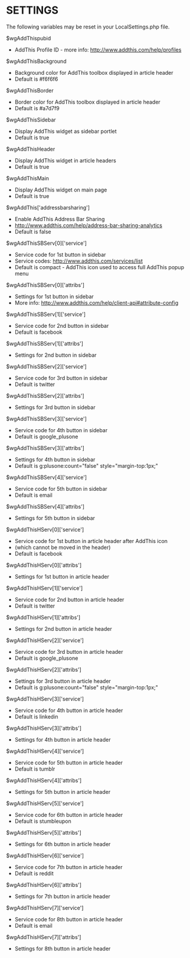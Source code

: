 # SETTINGS

The following variables may be reset in your LocalSettings.php file.

$wgAddThispubid

- AddThis Profile ID - more info: http://www.addthis.com/help/profiles

$wgAddThisBackground

- Background color for AddThis toolbox displayed in article header
- Default is #f6f6f6

$wgAddThisBorder

- Border color for AddThis toolbox displayed in article header
- Default is #a7d7f9

$wgAddThisSidebar

- Display AddThis widget as sidebar portlet
- Default is true

$wgAddThisHeader

- Display AddThis widget in article headers
- Default is true

$wgAddThisMain

- Display AddThis widget on main page
- Default is true

$wgAddThis['addressbarsharing']

- Enable AddThis Address Bar Sharing
- http://www.addthis.com/help/address-bar-sharing-analytics
- Default is false

$wgAddThisSBServ[0]['service']

- Service code for 1st button in sidebar
- Service codes: http://www.addthis.com/services/list
- Default is compact - AddThis icon used to access full AddThis popup menu

$wgAddThisSBServ[0]['attribs']

- Settings for 1st button in sidebar
- More info: http://www.addthis.com/help/client-api#attribute-config

$wgAddThisSBServ[1]['service']

- Service code for 2nd button in sidebar
- Default is facebook

$wgAddThisSBServ[1]['attribs']

- Settings for 2nd button in sidebar

$wgAddThisSBServ[2]['service']

- Service code for 3rd button in sidebar
- Default is twitter

$wgAddThisSBServ[2]['attribs']

- Settings for 3rd button in sidebar

$wgAddThisSBServ[3]['service']

- Service code for 4th button in sidebar
- Default is google_plusone

$wgAddThisSBServ[3]['attribs']

- Settings for 4th button in sidebar
- Default is g:plusone:count="false" style="margin-top:1px;"

$wgAddThisSBServ[4]['service']

- Service code for 5th button in sidebar
- Default is email

$wgAddThisSBServ[4]['attribs']

- Settings for 5th button in sidebar

$wgAddThisHServ[0]['service']

- Service code for 1st button in article header after AddThis icon
- (which cannot be moved in the header)
- Default is facebook

$wgAddThisHServ[0]['attribs']

- Settings for 1st button in article header

$wgAddThisHServ[1]['service']

- Service code for 2nd button in article header
- Default is twitter

$wgAddThisHServ[1]['attribs']

- Settings for 2nd button in article header

$wgAddThisHServ[2]['service']

- Service code for 3rd button in article header
- Default is google_plusone

$wgAddThisHServ[2]['attribs']

- Settings for 3rd button in article header
- Default is g:plusone:count="false" style="margin-top:1px;"

$wgAddThisHServ[3]['service']

- Service code for 4th button in article header
- Default is linkedin

$wgAddThisHServ[3]['attribs']

- Settings for 4th button in article header

$wgAddThisHServ[4]['service']

- Service code for 5th button in article header
- Default is tumblr

$wgAddThisHServ[4]['attribs']

- Settings for 5th button in article header

$wgAddThisHServ[5]['service']

- Service code for 6th button in article header
- Default is stumbleupon

$wgAddThisHServ[5]['attribs']

- Settings for 6th button in article header

$wgAddThisHServ[6]['service']

- Service code for 7th button in article header
- Default is reddit

$wgAddThisHServ[6]['attribs']

- Settings for 7th button in article header

$wgAddThisHServ[7]['service']

- Service code for 8th button in article header
- Default is email

$wgAddThisHServ[7]['attribs']

- Settings for 8th button in article header
